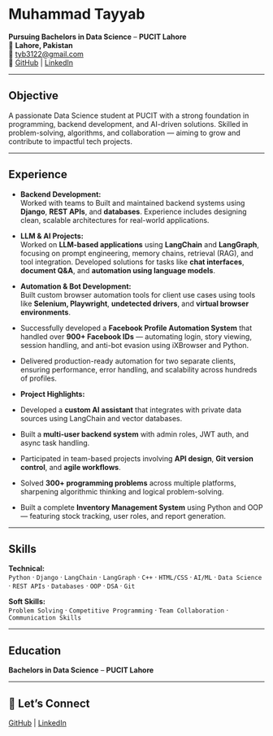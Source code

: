 # Muhammad Tayyab  

**Pursuing Bachelors in Data Science** – **PUCIT Lahore**  
📍 **Lahore, Pakistan**  
📧 [tyb3122@gmail.com](mailto:tyb3122@gmail.com)  
🔗 [GitHub](https://github.com/tyb01) | [LinkedIn](https://www.linkedin.com/in/muhammad-tayyab-42792a262/)  

---

## Objective  
A passionate Data Science student at PUCIT with a strong foundation in programming, backend development, and AI-driven solutions. Skilled in problem-solving, algorithms, and collaboration — aiming to grow and contribute to impactful tech projects.  

---

## Experience  

-  **Backend Development:**  
  Worked with teams to Built and maintained backend systems using **Django**, **REST APIs**, and **databases**. Experience includes designing clean, scalable architectures for real-world applications.  
  
-  **LLM & AI Projects:**  
  Worked on **LLM-based applications** using **LangChain** and **LangGraph**, focusing on prompt engineering, memory chains, retrieval (RAG), and tool integration. Developed solutions for tasks like **chat interfaces**, **document Q&A**, and **automation using language models**.

-  **Automation & Bot Development:**  
  Built custom browser automation tools for client use cases using tools like **Selenium, Playwright**, **undetected drivers**, and **virtual browser environments**.  
  - Successfully developed a **Facebook Profile Automation System** that handled over **900+ Facebook IDs** — automating login, story viewing, session handling, and anti-bot evasion using iXBrowser and Python.  
  - Delivered production-ready automation for two separate clients, ensuring performance, error handling, and scalability across hundreds of profiles.  
  
-  **Project Highlights:**  
  - Developed a **custom AI assistant** that integrates with private data sources using LangChain and vector databases.  
  - Built a **multi-user backend system** with admin roles, JWT auth, and async task handling.  
  - Participated in team-based projects involving **API design**, **Git version control**, and **agile workflows**.  
- Solved **300+ programming problems** across multiple platforms, sharpening algorithmic thinking and logical problem-solving.  
- Built a complete **Inventory Management System** using Python and OOP — featuring stock tracking, user roles, and report generation.  

---

## Skills  

**Technical:**  
`Python` · `Django` · `LangChain` · `LangGraph` · `C++` · `HTML/CSS` · `AI/ML` · `Data Science` · `REST APIs` · `Databases` · `OOP` · `DSA` · `Git`  

**Soft Skills:**  
`Problem Solving` · `Competitive Programming` · `Team Collaboration` · `Communication Skills`

---

## Education  
**Bachelors in Data Science** – **PUCIT Lahore**

---

## 🤝 Let’s Connect  
[GitHub](https://github.com/tyb01) | [LinkedIn](https://www.linkedin.com/in/muhammad-tayyab-42792a262/)
